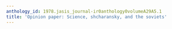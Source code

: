 ```yaml
---
anthology_id: 1978.jasis_journal-ir0anthology0volumeA29A5.1
title: 'Opinion paper: Science, shcharansky, and the soviets'
---
```

